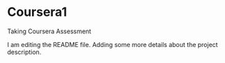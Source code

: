 # Coursera1
Taking Coursera Assessment 

I am editing the README file. Adding some more details about the project description.
